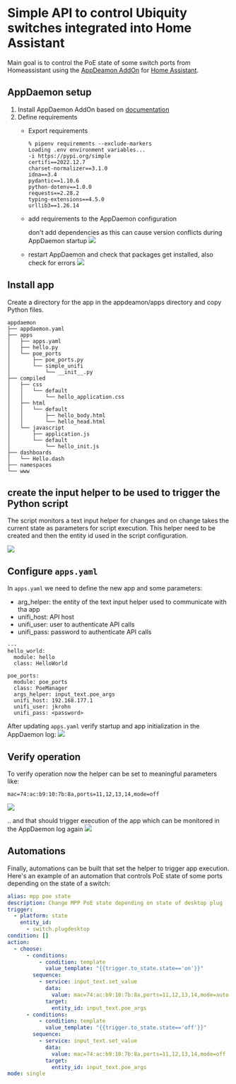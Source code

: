 # Simple API to control Ubiquity switches integrated into Home Assistant

Main goal is to control the PoE state of some switch ports from Homeassistant using the [AppDeamon AddOn](https://appdaemon.readthedocs.io/en/latest/) for 
[Home Assistant](https://www.home-assistant.io/).

## AppDaemon setup

1) Install AppDaemon AddOn based on [documentation](https://appdaemon.readthedocs.io/en/latest/index.html)
2) Define requirements
   * Export requirements 
            
         % pipenv requirements --exclude-markers
         Loading .env environment variables...
         -i https://pypi.org/simple
         certifi==2022.12.7
         charset-normalizer==3.1.0
         idna==3.4
         pydantic==1.10.6
         python-dotenv==1.0.0
         requests==2.28.2
         typing-extensions==4.5.0
         urllib3==1.26.14
   * add requirements to the AppDaemon configuration
      
     don't add dependencies as this can cause version conflicts during AppDaemon startup 
     ![](.README_images/61ddb217.png)
   * restart AppDaemon and check that packages get installed, also check for errors
     ![](.README_images/582323a5.png)

## Install app

Create a directory for the app in the appdeamon/apps directory and copy Python files.

    appdaemon
    ├── appdaemon.yaml
    ├── apps
    │   ├── apps.yaml
    │   ├── hello.py
    │   └── poe_ports
    │       ├── poe_ports.py
    │       └── simple_unifi
    │           └── __init__.py
    ├── compiled
    │   ├── css
    │   │   └── default
    │   │       └── hello_application.css
    │   ├── html
    │   │   └── default
    │   │       ├── hello_body.html
    │   │       └── hello_head.html
    │   └── javascript
    │       ├── application.js
    │       └── default
    │           └── hello_init.js
    ├── dashboards
    │   └── Hello.dash
    ├── namespaces
    └── www

## create the input helper to be used to trigger the Python script

The script monitors a text input helper for changes and on change takes the current state as parameters for script 
execution. This helper need to be created and then the entity id used in the script configuration.

![](.README_images/951b1ebe.png)

## Configure `apps.yaml`

In `apps.yaml` we need to define the new app and some parameters:
* arg_helper: the entity of the text input helper used to communicate with tha app
* unifi_host: API host
* unifi_user: user to authenticate API calls
* unifi_pass: password to authenticate API calls

```
---
hello_world:
  module: hello
  class: HelloWorld

poe_ports:
  module: poe_ports
  class: PoeManager
  args_helper: input_text.poe_args
  unifi_host: 192.168.177.1
  unifi_user: jkrohn
  unifi_pass: <password>
```

After updating `apps.yaml` verify startup and app initialization in the AppDaemon log:
![](.README_images/2459c7d0.png)

## Verify operation

To verify operation now the helper can be set to meaningful parameters like: 
    
    mac=74:ac:b9:10:7b:8a,ports=11,12,13,14,mode=off

![](.README_images/237c5429.png)

.. and that should trigger execution of the app which can be monitored in the AppDaemon log again
![](.README_images/c2e0bdf2.png)

## Automations

Finally, automations can be built that set the helper to trigger app execution. Here's an example of an automation that 
controls PoE state of some ports depending on the state of a switch:

```yaml
alias: mpp poe state
description: Change MPP PoE state depending on state of desktop plug
trigger:
  - platform: state
    entity_id:
      - switch.plugdesktop
condition: []
action:
  - choose:
      - conditions:
          - condition: template
            value_template: "{{trigger.to_state.state=='on'}}"
        sequence:
          - service: input_text.set_value
            data:
              value: mac=74:ac:b9:10:7b:8a,ports=11,12,13,14,mode=auto
            target:
              entity_id: input_text.poe_args
      - conditions:
          - condition: template
            value_template: "{{trigger.to_state.state=='off'}}"
        sequence:
          - service: input_text.set_value
            data:
              value: mac=74:ac:b9:10:7b:8a,ports=11,12,13,14,mode=off
            target:
              entity_id: input_text.poe_args
mode: single
```
